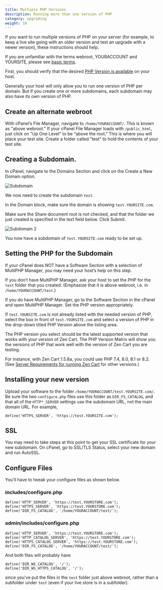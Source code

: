 ```yaml
---
title: Multiple PHP Versions
description: Running more than one version of PHP 
category: upgrading 
weight: 10
---
```


If you want to run multiple versions of PHP on your server (for example, to keep a live site going with an older version and test an upgrade with a newer version), these instructions should help.

If you are unfamiliar with the terms webroot, YOURACCOUNT and YOURSITE, please see [basic terms](/user/first_steps/basic_terms/).

First, you should verify that the desired [PHP Version is available](/user/upgrading/php_version/) on your host.

Generally your host will only allow you to run one version of PHP per domain.  But if you create one or more subdomains, each subdomain may also have its own version of PHP.  

## Create an alternate webroot 
With cPanel’s File Manager, navigate to `/home/YOURACCOUNT/`. This is known as "above webroot." If your cPanel File Manager loads with `/public_html`, just click on "Up One Level" to be “above the root.”  This is where you will place your test site.  Create a folder called "test" to hold the contents of your test site.

## Creating a Subdomain.
In cPanel, navigate to the Domains Section and click on the Create a New Domain option. 

![Subdomain](/images/sub_domain_1.png)

We now need to create the subdomain `test`.

In the Domain block, make sure the domain is showing `test.YOURSITE.com`.

Make sure the Share document root is not checked, and that the folder we just created is specified in the text field below.  Click Submit. 

![Subdomain 2](/images/sub_domain_2.png)

You now have a subdomain of `test.YOURSITE.com` ready to be set up.

## Setting the PHP for the Subdomain
If your cPanel does NOT have a Software Section with a selection of MultiPHP Manager, you may need your host’s help on this step.

If you don’t have MultiPHP Manager, ask your host to set the PHP for the `test` folder that you created.  (Emphasize that it is above webroot, i.e. in `/home/YOURACCOUNT/test`.)

If you do have MultiPHP Manager, go to the Software Section in the cPanel and open MultiPHP Manager. Set the PHP version appropriately.

If `test.YOURSITE.com` is not already listed with the needed version of PHP, select the box in front of `test.YOURSITE.com` and select a version of PHP in the drop-down titled PHP Version above the listing area.

The PHP version you select should be the latest supported version that works with your version of Zen Cart. The PHP Version Matrix will show you the versions of PHP that work well with the version of Zen Cart you are testing.

For instance, with Zen Cart 1.5.8a, you could use PHP 7.4, 8.0, 8.1 or 8.2.  (See [Server Requirements for running Zen Cart](/user/first_steps/server_requirements/#php-version) for other versions.)

## Installing your new version

Upload your software to the folder `/home/YOURACCOUNT/test.YOURSITE.com/`. Be sure the two `configure.php` files use this folder as `DIR_FS_CATALOG`, and that all of the `HTTP*_SERVER` settings use the subdomain URL, not the main domain URL.  For example, 

```
define('HTTPS_SERVER', 'https://test.YOURSITE.com');
```

## SSL 
You may need to take steps at this point to get your SSL certificate for your new subdomain.  On cPanel, go to SSL/TLS Status, select your new domain and run AutoSSL.

## Configure Files 

You'll have to tweak your configure files as shown below. 

### includes/configure.php 
```
define('HTTP_SERVER', 'https://test.YOURSTORE.com');
define('HTTPS_SERVER', 'https://test.YOURSTORE.com');
define('DIR_FS_CATALOG', '/home/YOURACCOUNT/test/');
```

### admin/includes/configure.php 

```
define('HTTP_SERVER', 'https://test.YOURSTORE.com');
define('HTTP_CATALOG_SERVER', 'https://test.YOURSTORE.com');
define('HTTPS_CATALOG_SERVER', 'https://test.YOURSTORE.com');
define('DIR_FS_CATALOG', '/home/YOURACCOUNT/test/');
```

And both files will probably have 

```
define('DIR_WS_CATALOG', '/');
define('DIR_WS_HTTPS_CATALOG', '/');
```

since you've put the files in the `test` folder just above webroot, rather than a subfolder under `test` (even if your live store is in a subfolder). 

